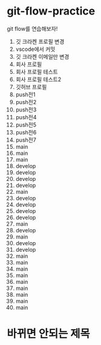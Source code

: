 # git-flow-practice

git flow를 연습해보자!

1. 깃 크라켄 프로필 변경
1. vscode에서 커밋
1. 깃 크라켄 이메일만 변경
1. 회사 프로필
1. 회사 프로필 테스트
1. 회사 프로필 테스트2
1. 깃허브 프로필
1. push전1
1. push전2
1. push전3
1. push전4
1. push전5
1. push전6
1. push전7
1. main
1. main
1. main
1. develop
1. develop
1. develop
1. develop
1. main
1. develop
1. develop
1. develop
1. develop
1. main
1. develop
1. main
1. develop
1. develop
1. main
1. main
1. main
1. main
1. main
1. main
1. main
1. main
1. main

# 바뀌면 안되는 제목
